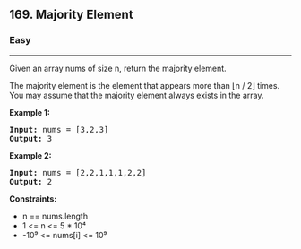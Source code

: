 <h2>169. Majority Element</h2>
<h3>Easy</h3>
<hr>
<div>
<p>Given an array nums of size n, return the majority element.

The majority element is the element that appears more than ⌊n / 2⌋ times. You may assume that the majority element always exists in the array.

</p>

<p><b>Example 1: </b></p>
<pre>
<strong>Input:</strong> nums = [3,2,3]
<strong>Output:</strong> 3
</pre>

<p><b>Example 2: </b></p>
<pre>
<strong>Input:</strong> nums = [2,2,1,1,1,2,2]
<strong>Output:</strong> 2
</pre>

<p><b>Constraints:</b></p>
<ul> 
    <li>n == nums.length</li>
    <li>1 <= n <= 5 * 10⁴</li>
    <li>-10⁹ <= nums[i] <= 10⁹</li>
</ul>
</div>
